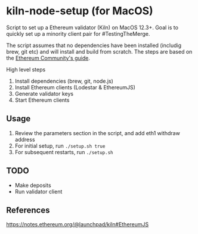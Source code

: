 # kiln-node-setup (for MacOS)

Script to set up a Ethereum validator (Kiln) on MacOS 12.3+. Goal is to quickly set up a minority client pair for #TestingTheMerge.

The script assumes that no dependencies have been installed (includig brew, git etc) and will install and build from scratch. The steps are based on the [Ethereum Community's guide](https://notes.ethereum.org/@launchpad/kiln#EthereumJS).

High level steps
1. Install dependencies (brew, git, node.js)
2. Install Ethereum clients (Lodestar & EthereumJS)
3. Generate validator keys
4. Start Ethereum clients

## Usage

1. Review the parameters section in the script, and add eth1 withdraw address
2. For initial setup, run `./setup.sh true`
3. For subsequent restarts, run `./setup.sh`

## TODO

- Make deposits
- Run validator client

## References

https://notes.ethereum.org/@launchpad/kiln#EthereumJS
